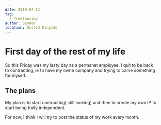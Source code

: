 ```yaml
---
date: 2019-07-12
tag: 
  - freelancing
author: Szymon
location: United Kingodm  
---
```


# First day of the rest of my life

So this Friday was my lasty day as a permanet employee. I quit to be back to contracting, ie to have my owne company and trying to carve something for myself.

## The plans 

My plan is to start contracting( still looking) and then to create my own IP to start being trully independent.

For now, I think I wlll try to post the status of my work every month. 